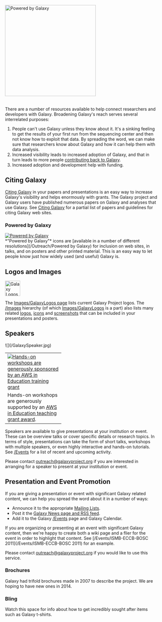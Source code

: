 <div class='center'>
<a href='Powered by Galaxy/'><img src='Powered by Galaxy/PoweredByGalaxy617.png' alt='Powered by Galaxy' width="300" /></a>
</div>
<br /><br />
There are a number of resources available to help connect researchers and developers with Galaxy.  Broadening Galaxy's reach serves several interrelated purposes:

1. People can't use Galaxy unless they know about it.  It's a sinking feeling to get the results of your first run from the sequencing center and then not know how to exploit that data.  By spreading the word, we can make sure that researchers know about Galaxy and how it can help them with data analysis.
1. Increased visibility leads to increased adoption of Galaxy, and that in turn leads to more people [contributing back to Galaxy](/GetInvolved).
1. Increased adoption and development help with funding.


## Citing Galaxy

[Citing Galaxy](/CitingGalaxy) in your papers and presentations is an easy way to increase Galaxy's visibility and helps enormously with grants.  The Galaxy project and Galaxy users have published numerous papers on Galaxy and analyses that use Galaxy.  See [Citing Galaxy](/CitingGalaxy) for a partial list of papers and guidelines for citing Galaxy web sites.

### Powered by Galaxy
<div class='left'>
<a href='Powered by Galaxy/'><img src='Powered by Galaxy/PoweredByGalaxy120.png' alt='Powered by Galaxy' /></a>
</div>
*"Powered by Galaxy"* icons are [available in a number of different resolutions](/Outreach/Powered by Galaxy) for inclusion on web sites, in talks, and on posters and other printed material.  This is an easy way to let people know just how widely used (and useful) Galaxy is.

## Logos and Images

<div class='right'><a href='/Images/GalaxyLogos/'><img src='/Images/Logos/ToolShed.jpg' alt='Galaxy Logos' height="50" /></a></div>

The [Images/GalaxyLogos page](/Images/GalaxyLogos) lists current Galaxy Project logos.  The [/Images](/Images) hierarchy (of which [Images/GalaxyLogos](/Images/GalaxyLogos) is a part) also lists many related [logos](/Images/Logos), [icons](/Images/Icons) and [screenshots](/Images/Screenshots) that can be included in your presentations and posters.

## Speakers
<div class='left'>![](/GalaxySpeaker.jpg)</div>
<div class='right'><div class='solid'>
<table>
  <tr>
    <td style=" border: none; width: 170px"> <a href='http://aws.amazon.com/education'><img src='/Images/Logos/AWSLogo.png' alt='Hands-on workshops are generously sponsored by an AWS in Education training grant' /></a> </td>
  </tr>
  <tr>
    <td style=" border: none; width: 170px"> Hands-on workshops are generously supported by an <a href='http://aws.amazon.com/education'>AWS in Education teaching grant award</a>. </td>
  </tr>
</table>

</div>

Speakers are available to give presentations at your institution or event. These can be overview talks or cover specific details or research topics.  In terms of style, presentations can take the form of short talks, workshops with multiple speakers, or even highly interactive and hands-on tutorials.  See [/Events](/Events) for a list of recent and upcoming activity.

Please contact outreach@galaxyproject.org if you are interested in arranging for a speaker to present at your institution or event. 

## Presentation and Event Promotion

If you are giving a presentation or event with significant Galaxy related content, we can help you spread the word about it in a number of ways:

* Announce it to the appropriate [Mailing Lists](/MailingLists).
* Post it the [Galaxy News page and RSS feed](/News).
* Add it to the Galaxy [/Events](/Events) page and Galaxy Calendar.

If you are organizing or presenting at an event with significant Galaxy content, then we're happy to create both a wiki page and a flier for the event in order to highlight that content. See [/Events/ISMB-ECCB-BOSC 2011](/Events/ISMB-ECCB-BOSC 2011) for an example.

Please contact outreach@galaxyproject.org if you would like to use this service. 

### Brochures

Galaxy had trifold brochures made in 2007 to describe the project.  We are hoping to have new ones in 2014.

### Bling

Watch this space for info about how to get incredibly sought after items such as Galaxy t-shirts.
